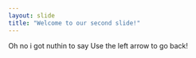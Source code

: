 ```yaml
---
layout: slide
title: "Welcome to our second slide!"
---
```

Oh no i got nuthin to say
Use the left arrow to go back!
